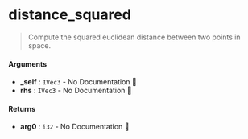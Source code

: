 # distance\_squared

>  Compute the squared euclidean distance between two points in space.

#### Arguments

- **\_self** : `IVec3` \- No Documentation 🚧
- **rhs** : `IVec3` \- No Documentation 🚧

#### Returns

- **arg0** : `i32` \- No Documentation 🚧